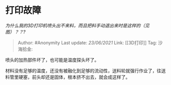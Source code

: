 # 打印故障
*为什么我的3D打印机喷头出不来料，而且把料手动退出来时是这样的（见图）？？?*

> Author: #Anonymity
> Last update: *23/06/2021*
> Link: [[3D打印]]
> Tag:
> 沙海拾金:

喷头的加热部件坏了，也可能是温度探头坏了。

材料没有足够的温度，还没有被融化到足够的流动性，送料轮就强行作业了，往送料管里硬塞，前头却还是固体，根本挤不出去，就会成这样了。
